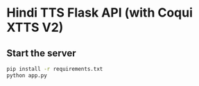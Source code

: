 # Hindi TTS Flask API (with Coqui XTTS V2)

## Start the server
```bash
pip install -r requirements.txt
python app.py